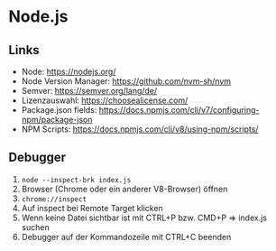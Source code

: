 # Node.js

## Links
* Node: https://nodejs.org/
* Node Version Manager: https://github.com/nvm-sh/nvm
* Semver: https://semver.org/lang/de/
* Lizenzauswahl: https://choosealicense.com/
* Package.json fields: https://docs.npmjs.com/cli/v7/configuring-npm/package-json
* NPM Scripts: https://docs.npmjs.com/cli/v8/using-npm/scripts/

## Debugger

1. `node --inspect-brk index.js`
2. Browser (Chrome oder ein anderer V8-Browser) öffnen
3. `chrome://inspect`
4. Auf inspect bei Remote Target klicken
5. Wenn keine Datei sichtbar ist mit CTRL+P bzw. CMD+P => index.js suchen
6. Debugger auf der Kommandozeile mit CTRL+C beenden